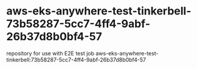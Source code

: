 # aws-eks-anywhere-test-tinkerbell-73b58287-5cc7-4ff4-9abf-26b37d8b0bf4-57
repository for use with E2E test job aws-eks-anywhere-test-tinkerbell:73b58287-5cc7-4ff4-9abf-26b37d8b0bf4-57
